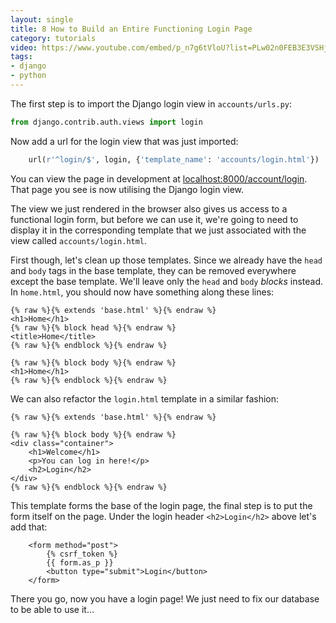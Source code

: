 ```yaml
---
layout: single
title: 8 How to Build an Entire Functioning Login Page
category: tutorials
video: https://www.youtube.com/embed/p_n7g6tVloU?list=PLw02n0FEB3E3VSHjyYMcFadtQORvl1Ssj
tags:
- django
- python
---
```

The first step is to import the Django login view in `accounts/urls.py`:
``` python
from django.contrib.auth.views import login
```

Now add a url for the login view that was just imported:
``` python
    url(r'^login/$', login, {'template_name': 'accounts/login.html'})
```
You can view the page in development at [localhost:8000/account/login](http://localhost:8000/account/login). That page you see is now utilising the Django login view.

The view we just rendered in the browser also gives us access to a functional login form, but before we can use it, we're going to need to display it in the corresponding template that we just associated with the view called `accounts/login.html`.

First though, let's clean up those templates. Since we already have the `head` and `body` tags in the base template, they can be removed everywhere except the base template. We'll leave only the `head` and `body` _blocks_ instead. In `home.html`, you should now have something along these lines:
``` jinja
{% raw %}{% extends 'base.html' %}{% endraw %}
<h1>Home</h1>
{% raw %}{% block head %}{% endraw %}
<title>Home</title>
{% raw %}{% endblock %}{% endraw %}

{% raw %}{% block body %}{% endraw %}
<h1>Home</h1>
{% raw %}{% endblock %}{% endraw %}
```

We can also refactor the `login.html` template in a similar fashion:
``` jinja
{% raw %}{% extends 'base.html' %}{% endraw %}

{% raw %}{% block body %}{% endraw %}
<div class="container">
    <h1>Welcome</h1>
    <p>You can log in here!</p>
    <h2>Login</h2>
</div>
{% raw %}{% endblock %}{% endraw %}
```
This template forms the base of the login page, the final step is to put the form itself on the page. Under the login header `<h2>Login</h2>` above let's add that:
``` jinja
    <form method="post">
        {% csrf_token %}
        {{ form.as_p }}
        <button type="submit">Login</button>
    </form>
```
There you go, now you have a login page! We just need to fix our database to be able to use it...
